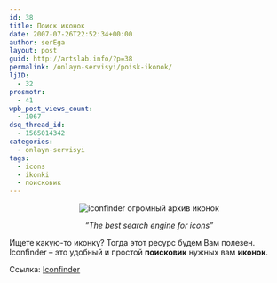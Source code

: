 ```yaml
---
id: 38
title: Поиск иконок
date: 2007-07-26T22:52:34+00:00
author: serEga
layout: post
guid: http://artslab.info/?p=38
permalink: /onlayn-servisyi/poisk-ikonok/
ljID:
  - 32
prosmotr:
  - 41
wpb_post_views_count:
  - 1067
dsq_thread_id:
  - 1565014342
categories:
  - onlayn-servisyi
tags:
  - icons
  - ikonki
  - поисковик
---
```

<p STYLE="text-align: center">
  <img SRC="{{site.img_cdn}}/iconfinder1.jpg" ALT="iconfinder огромный архив иконок" />
</p>

<p ALIGN="center">
  <em>&#8220;The best search engine for icons&#8221;</em>
</p>

Ищете какую-то иконку? Тогда этот ресурс будем Вам полезен. Iconfinder &#8211; это удобный и простой **поисковик** нужных вам **иконок**.

Ссылка: <a REL="none" HREF="http://www.iconfinder.net/" TARGET="_blank" TITLE="Iconfinder">Iconfinder</a>